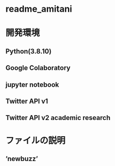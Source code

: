 # readme_amitani
# 開発環境
## Python(3.8.10)
## Google Colaboratory
## jupyter notebook
## Twitter API v1
## Twitter API v2 academic research
# ファイルの説明
##  ’newbuzz’ 
